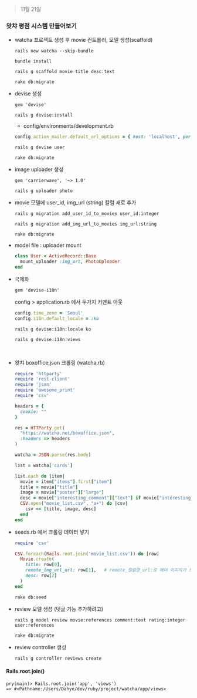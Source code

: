 

> 11월 21일



### 왓챠 평점 시스템 만들어보기

- watcha 프로젝트 생성 후 movie 컨트롤러, 모델 생성(scaffold)

  `rails new watcha --skip-bundle`

  `bundle install`

  `rails g scaffold movie title desc:text`

  `rake db:migrate`

- devise 생성

  `gem 'devise'`

  `rails g devise:install`

  - config/environments/development.rb

  ```ruby
  config.action_mailer.default_url_options = { host: 'localhost', port: 3000 }
  ```

  `rails g devise user`

  `rake db:migrate`

- image uploader 생성 

  `gem 'carrierwave', '~> 1.0'`

  `rails g uploader photo`

- movie 모델에 user_id, img_url (string) 칼럼 새로 추가

  `rails g migration add_user_id_to_movies user_id:integer`

  `rails g migration add_img_url_to_movies img_url:string`

  `rake db:migrate`

- model file : uploader mount

  ```ruby
  class User < ActiveRecord::Base
    mount_uploader :img_url, PhotoUploader
  end
  ```



- 국제화 

  `gem 'devise-i18n'` 

  config > application.rb 에서 두가지 커멘트 아웃

  ```ruby
  config.time_zone = 'Seoul'
  config.i18n.default_locale = :ko
  ```

  `rails g devise:i18n:locale ko`

  `rails g devise:i18n:views`

  ​

- 왓챠 boxoffice.json 크롤링 (watcha.rb)

  ```ruby
  require 'httparty'
  require 'rest-client'
  require 'json'
  require 'awesome_print'
  require 'csv'

  headers = {
    cookie: ""
  }

  res = HTTParty.get(
    "https://watcha.net/boxoffice.json",
    :headers => headers
  )

  watcha = JSON.parse(res.body)

  list = watcha['cards']

  list.each do |item|
    movie = item["items"].first["item"]
    title = movie["title"]
    image = movie["poster"]["large"]
    desc = movie["interesting_comment"]["text"] if movie["interesting_comment"]
    CSV.open("movie_list.csv", "a+") do |csv|
      csv << [title, image, desc]
    end
  end

  ```

- seeds.rb 에서 크롤링 데이터 넣기

  ```ruby
  require 'csv'

  CSV.foreach(Rails.root.join('movie_list.csv')) do |row|
    Movie.create(
      title: row[0],
      remote_img_url_url: row[1],   # remote_컬럼명_url:로 해야 이미지가 보임
      desc: row[2]
    )
  end
  ```

  `rake db:seed`

- review 모델 생성 (댓글 기능 추가하려고)

  `rails g model review movie:references comment:text rating:integer user:references` 

  `rake db:migrate`

- review controller 생성

  `rails g controller reviews create`





#### Rails.root.join()

```ruvy
pry(main)> Rails.root.join('app', 'views')
=> #<Pathname:/Users/Dahye/dev/ruby/project/watcha/app/views>
```




